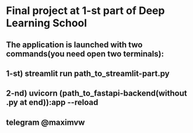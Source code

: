 # Final project at 1-st part of Deep Learning School

## The application is launched with two commands(you need open two terminals):
## 1-st) streamlit run path_to_streamlit-part.py
## 2-nd) uvicorn (path_to_fastapi-backend(without .py at end)):app --reload


## telegram @maximvw
